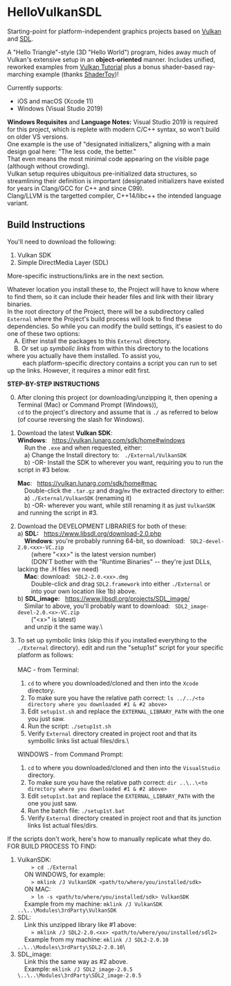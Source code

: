 # HelloVulkanSDL

Starting-point for platform-independent graphics projects based on [Vulkan](https://www.khronos.org/vulkan/) and [SDL](https://www.libsdl.org/).

A "Hello Triangle"-style (3D "Hello World") program, hides away much of Vulkan's extensive setup in an **object-oriented** manner.  Includes unified, reworked examples from [Vulkan Tutorial](https://vulkan-tutorial.com/) plus a bonus shader-based ray-marching example (thanks [ShaderToy](https://www.shadertoy.com/))!

Currently supports:
- iOS and macOS (Xcode 11)
- Windows (Visual Studio 2019)

**Windows Requisites** and **Language Notes:** Visual Studio 2019 is required for this project, which is replete with modern C/C++ syntax, so won't build on older VS versions.\
One example is the use of "designated initializers," aligning with a main design goal here: "The less code, the better."\
That even means the most minimal code appearing on the visible page (although without crowding).\
Vulkan setup requires ubiquitous pre-initialized data structures, so streamlining their definition is important (designated initializers have existed for years in Clang/GCC for C++ and since C99).\
Clang/LLVM is the targetted compiler, C++14/libc++ the intended language variant.

## Build Instructions

You'll need to download the following:
 1. Vulkan SDK
 2. Simple DirectMedia Layer (SDL)

More-specific instructions/links are in the next section.

Whatever location you install these to, the Project will have to know where to find them, so it can include their header files and link with their library binaries.\
In the root directory of the Project, there will be a subdirectory called `External` where the Project's build process will look to find these dependencies.  So while you can modify the build settings, it's easiest to do one of these two options:\
&nbsp;&nbsp;&nbsp;&nbsp;A. Either install the packages to this `External` directory.\
&nbsp;&nbsp;&nbsp;&nbsp;B. Or set up *symbolic links* from within this directory to the locations where you actually have them installed. To assist you,\
&nbsp;&nbsp;&nbsp;&nbsp;&nbsp;&nbsp;&nbsp;&nbsp;&nbsp;each platform-specific directory contains a script you can run to set up the links.  However, it requires a minor edit first.

**STEP-BY-STEP INSTRUCTIONS**

0. After cloning this project (or downloading/unzipping it, then opening a Terminal (Mac) or Command Prompt (Windows)),\
   `cd` to the project's directory and assume that is `./` as referred to below (of course reversing the slash for Windows).

1. Download the latest **Vulkan SDK**: \
   **Windows**: &nbsp; https://vulkan.lunarg.com/sdk/home#windows \
   &nbsp;&nbsp;&nbsp;&nbsp;Run the `.exe` and when requested, either:\
   &nbsp;&nbsp;&nbsp;&nbsp;a) Change the Install directory to: &nbsp; `./External/VulkanSDK`\
   &nbsp;&nbsp;&nbsp;&nbsp;b) -OR- Install the SDK to wherever you want, requiring you to run the script in #3 below.

   **Mac**: &nbsp; https://vulkan.lunarg.com/sdk/home#mac \
   &nbsp;&nbsp;&nbsp;&nbsp;Double-click the `.tar.gz` and drag/`mv` the extracted directory to either:\
   &nbsp;&nbsp;&nbsp;&nbsp;a) `./External/VulkanSDK` (renaming it)\
   &nbsp;&nbsp;&nbsp;&nbsp;b) -OR- wherever you want, while still renaming it as just `VulkanSDK` and running the script in #3.
2. Download the DEVELOPMENT LIBRARIES for both of these:\
  a) **SDL:** &nbsp; https://www.libsdl.org/download-2.0.php \
	 &nbsp;&nbsp;&nbsp;&nbsp;**Windows**: you're probably running 64-bit, so download: &nbsp; `SDL2-devel-2.0.<xx>-VC.zip`\
	 &nbsp;&nbsp;&nbsp;&nbsp;&nbsp;&nbsp;&nbsp;&nbsp;(where "\<xx>" is the latest version number)\
	 &nbsp;&nbsp;&nbsp;&nbsp;&nbsp;&nbsp;&nbsp;&nbsp;(DON'T bother with the "Runtime Binaries" -- they're just DLLs, lacking the .H files we need)\
	 &nbsp;&nbsp;&nbsp;&nbsp;**Mac**: download: &nbsp; `SDL2-2.0.<xx>.dmg`\
	 &nbsp;&nbsp;&nbsp;&nbsp;&nbsp;&nbsp;&nbsp;&nbsp;Double-click and drag `SDL2.framework` into either `./External` or\
	 &nbsp;&nbsp;&nbsp;&nbsp;&nbsp;&nbsp;&nbsp;&nbsp;into your own location like 1b) above.\
  b) **SDL_image:** &nbsp; https://www.libsdl.org/projects/SDL_image/ \
	 &nbsp;&nbsp;&nbsp;&nbsp;Similar to above, you'll probably want to download: &nbsp; `SDL2_image-devel-2.0.<x>-VC.zip`\
	 &nbsp;&nbsp;&nbsp;&nbsp;&nbsp;&nbsp;&nbsp;&nbsp;("\<x>" is latest)\
	 &nbsp;&nbsp;&nbsp;&nbsp;and unzip it the same way.\

3. To set up symbolic links (skip this if you installed everything to the `./External` directory).
   edit and run the "setup1st" script for your specific platform as follows:<br/>\
    MAC - from Terminal:
    1. `cd` to where you downloaded/cloned and then into the `Xcode` directory.
    2. To make sure you have the relative path correct: `ls ../../<to directory where you downloaded #1 & #2 above>`
    3. Edit `setup1st.sh` and replace the `EXTERNAL_LIBRARY_PATH` with the one you just saw.
    4. Run the script:  `./setup1st.sh`
    5. Verify `External` directory created in project root and that its symbollic links list actual files/dirs.\

    WINDOWS - from Command Prompt:
    1. `cd` to where you downloaded/cloned and then into the `VisualStudio` directory.
    2. To make sure you have the relative path correct: `dir ..\..\<to directory where you downloaded #1 & #2 above>` 
    3. Edit `setup1st.bat` and replace the `EXTERNAL_LIBRARY_PATH` with the one you just saw.
    4. Run the batch file:  `./setup1st.bat`
    5. Verify `External` directory created in project root and that its junction links list actual files/dirs.


If the scripts don't work, here's how to manually replicate what they do.
FOR BUILD PROCESS TO FIND:
1. VulkanSDK:\
	 &nbsp;&nbsp;&nbsp;&nbsp;&nbsp;&nbsp;&nbsp;&nbsp;`> cd ./External`<br/>
	 &nbsp;&nbsp;&nbsp;&nbsp;ON WINDOWS, for example:<br/>
	 &nbsp;&nbsp;&nbsp;&nbsp;&nbsp;&nbsp;&nbsp;&nbsp;`> mklink /J VulkanSDK <path/to/where/you/installed/sdk>`<br/>
	 &nbsp;&nbsp;&nbsp;&nbsp;ON MAC:<br/>
	 &nbsp;&nbsp;&nbsp;&nbsp;&nbsp;&nbsp;&nbsp;&nbsp;`> ln -s <path/to/where/you/installed/sdk> VulkanSDK`<br/>
	 &nbsp;&nbsp;&nbsp;&nbsp;Example from my machine:  `mklink /J VulkanSDK ..\..\Modules\3rdParty\VulkanSDK`
2. SDL:\
	 &nbsp;&nbsp;&nbsp;&nbsp;Link this unzipped library like #1 above:\
	 &nbsp;&nbsp;&nbsp;&nbsp;&nbsp;&nbsp;&nbsp;&nbsp;`> mklink /J SDL2-2.0.<xx> <path/to/where/you/installed/sdl2>`\
	 &nbsp;&nbsp;&nbsp;&nbsp;Example from my machine:  `mklink /J SDL2-2.0.10 ..\..\Modules\3rdParty\SDL2-2.0.10`\
3. SDL_image:\
	 &nbsp;&nbsp;&nbsp;&nbsp;Link this the same way as #2 above.\
	 &nbsp;&nbsp;&nbsp;&nbsp;Example:  `mklink /J SDL2_image-2.0.5 \..\..\Modules\3rdParty\SDL2_image-2.0.5`


